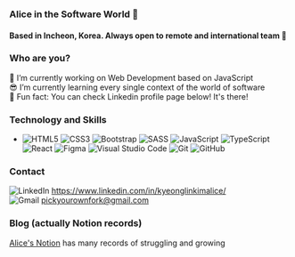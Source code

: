 ### Alice in the Software World 👀
#### Based in Incheon, Korea. Always open to remote and international team 🌈

<!--
**1myourman/1myourman** is a ✨ _special_ ✨ repository because its `README.md` (this file) appears on your GitHub profile.

Here are some ideas to get you started: -->

### Who are you?

📝 I’m currently working on Web Development based on JavaScript<br/>
😎 I’m currently learning every single context of the world of software<br/>
🤖 Fun fact: You can check Linkedin profile page below! It's there!

### Technology and Skills
<ul>
  <li>
<img alt="HTML5" src="https://img.shields.io/badge/html5-%23E34F26.svg?&?style=plastic&logo=appveyor=html5&logoColor=white"/> 
<img alt="CSS3" src="https://img.shields.io/badge/css3-%231572B6.svg?&?style=plastic&logo=appveyor=css3&logoColor=white"/>
<img alt="Bootstrap" src="https://img.shields.io/badge/bootstrap-%23563D7C.svg?&style=plastic&logo=appveyor=bootstrap&logoColor=white"/>
<img alt="SASS" src="https://img.shields.io/badge/SASS-hotpink.svg?&style=plastic&logo=appveyor=SASS&logoColor=white"/>
<img alt="JavaScript" src="https://img.shields.io/badge/javascript-%23323330.svg?&style=?style=plastic&logo=appveyor=javascript&logoColor=%23F7DF1E"/>
<img alt="TypeScript" src="https://img.shields.io/badge/typescript-%23007ACC.svg?style=plastic&logo=appveyor=typescript&logoColor=white"/>
<img alt="React" src="https://img.shields.io/badge/react-%2320232a.svg?&style=plastic&logo=appveyor=react&logoColor=%2361DAFB"/>
<img alt="Figma" src="https://img.shields.io/badge/figma-%23F24E1E.svg?&style=plastic&logo=appveyor=figma&logoColor=white"/>
<img alt="Visual Studio Code" src="https://img.shields.io/badge/VisualStudioCode-0078d7.svg?&style=plastic&logo=appveyor=visual-studio-code&logoColor=white"/>
<img alt="Git" src="https://img.shields.io/badge/git-%23F05033.svg?&style=plastic&logo=appveyor=git&logoColor=white"/>
<img alt="GitHub" src="https://img.shields.io/badge/github-%23121011.svg?&style=plastic&logo=appveyor=github&logoColor=white"/>
  </li>
  </ul>
  
### Contact 
<img alt="LinkedIn" src="https://img.shields.io/badge/linkedin-%230077B5.svg?&style=for-the-badge&logo=linkedin&logoColor=white"/> <https://www.linkedin.com/in/kyeonglinkimalice/> <br/>
<img alt="Gmail" src="https://img.shields.io/badge/Gmail-D14836?style=for-the-badge&logo=gmail&logoColor=white" /> <pickyourownfork@gmail.com>

### Blog (actually Notion records)
<a href=https://www.notion.so/Alice-Kim-b808813d008b4657b02f52340d49fb55>Alice's Notion</a> 
has many records of struggling and growing

